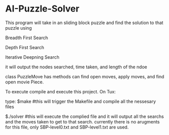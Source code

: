 # AI-Puzzle-Solver
This program will take in an sliding block puzzle and find the solution to that puzzle using

Breadth First Search

Depth First Search 

Iterative Deepning Search

it will output the nodes searched, time taken, and length of the ndoe

class PuzzleMove has methods can find open moves, apply moves, and find open movie Piece.

To execute compile and execute this project. On Tux:

type: 
$make
#this will trigger the Makefile and compile all the nessesary files

$./solver 
#this will execute the complied file and it will output all the searchs and the moves taken to get to that search.
currently there is no arugments for this file, only SBP-level0.txt and SBP-level1.txt are used.
